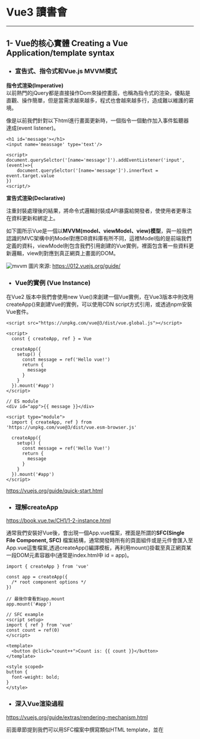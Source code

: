 # Vue3 讀書會


---
## 1- Vue的核心實體 Creating a Vue Application/template syntax

* ### 宣告式、指令式和Vue.js MVVM模式
**指令式渲染(Imperative)**   
以前熱門的jQuery都是直接操作Dom來操控畫面，也稱為指令式的渲染，優點是直觀、操作簡單，但是當需求越來越多，程式也會越來越多行，造成難以維護的窘境。

像是以前我們針對以下html進行畫面更新時，一個指令一個動作加入事件監聽器達成(event listener)。

```
<h1 id='message'></h1>
<input name='meassage' type='text'/>

<script>
document.querySelctor('[name='message']').addEventListener('input',(event)=>{
    document.querySelctor('[name='message']').innerText = event.target.value
})
<script/>
```
**宣告式渲染(Declarative)**   

注重封裝處理後的結果，將命令式邏輯封裝成API暴露給開發者，使使用者更專注在資料更新和綁定上。

如下圖所示Vue是一個以**MVVM(model、viewModel、view)模型**，與一般我們認識的MVC架構中的Model對應DB資料庫有所不同，這裡Model指的是前端我們定義的資料，viewModel則包含我們引用創建的Vue實例，裡面包含著一些資料更新邏輯，view則對應到真正網頁上畫面的DOM。

![mvvm](https://hackmd.io/_uploads/BJdjZ3Ysa.png)
圖片來源: https://012.vuejs.org/guide/



* ### Vue的實例 (Vue Instance)
在Vue2 版本中我們會使用new Vue()來創建一個Vue實例，在Vue3版本中則改用createApp()來創建Vue的實例，可以使用CDN script方式引用，或透過npm安裝Vue套件。
```
<script src="https://unpkg.com/vue@3/dist/vue.global.js"></script>

<script>
  const { createApp, ref } = Vue

  createApp({
    setup() {
      const message = ref('Hello vue!')
      return {
        message
      }
    }
  }).mount('#app')
</script>

// ES module
<div id="app">{{ message }}</div>

<script type="module">
  import { createApp, ref } from 'https://unpkg.com/vue@3/dist/vue.esm-browser.js'

  createApp({
    setup() {
      const message = ref('Hello Vue!')
      return {
        message
      }
    }
  }).mount('#app')
</script>
```
https://vuejs.org/guide/quick-start.html

* ### 理解createApp

https://book.vue.tw/CH1/1-2-instance.html

通常我們安裝好Vue後，會出現一個App.vue檔案，裡面是所謂的**SFC(Single File Component, SFC)** 檔案結構，通常開發時所有的頁面組件或是元件會匯入至App.vue這隻檔案,透過createApp()編譯模板，再利用mount()掛載至真正網頁某一段DOM元素容器中(通常是index.html中 id = app)。

```
import { createApp } from 'vue'

const app = createApp({
  /* root component options */
})

// 最後你會看到app.mount
app.mount('#app')

```
```
// SFC example
<script setup>
import { ref } from 'vue'
const count = ref(0)
</script>

<template>
  <button @click="count++">Count is: {{ count }}</button>
</template>

<style scoped>
button {
  font-weight: bold;
}
</style>
```

* ### 深入Vue渲染過程
https://vuejs.org/guide/extras/rendering-mechanism.html

前面章節提到我們可以用SFC檔案中撰寫類似HTML template，並在<script>標籤中撰寫資料變數或使用Vue響應式API等，然後透過Vue3 提供的 **createApp()和mount()** 方法，掛載至真正網頁上DOM達成畫面更新。  

不難想像Vue框架其中應該透過某些轉換機制，最後呼叫innerText、innerHTML等瀏覽器才有的操作DOM API去更新。

Vue SFC檔案(template、script和style標籤)通常需要經過 **編譯(compile)**，最後變成一包JS物件利用Vue 提供的**渲染函式(render function)** 產生**虛擬DOM (Virtual DOM)**，最後掛載入真正的網頁DOM中。

我們可以歸納整理出Vue初次選染畫面其中的幾個步驟:
* 編譯-compile
* 渲染函數-render
* 虛擬DOM (Virtual DOM)
* 掛載入真實網頁上 - mount to Real DOM


![render-pipeline.sMZx_5WY](https://hackmd.io/_uploads/S1Q3SRtsa.png)

#### SFC compiler 編譯過程簡介
常常利用Vue SFC檔案開發，可以在template裡撰寫類似HTML的形式開發畫面HTML結構，應該常常想我是在寫真正的HTML嗎?，我們用下列程式碼來思考一下:
                            
在SFC檔案中我們可以用**雙括號綁定資料變數、@click Vue提供的事件語法糖等，或者用一些JS表達式來計算程式**都是可以的，不過原生HTML似乎沒有這種寫法。                          
```
<template>
 <button @click="count++">
  {{ count }}
  {{ conut ++ }}
 </button>
</template>
```
確實這些在SFC檔案確實有一段Vue插件`@vue/compiler-sfc`負責編譯過程，轉成一段帶有描述屬性的JS物件，稱之為**Vnode**  
https://vue-js.com/learn-vue/complie/#_3-%E6%95%B4%E4%BD%93%E6%B8%B2%E6%9F%93%E6%B5%81%E7%A8%8B
```
const vnode = {
  type: 'div',
  props: {
    id: 'hello'
  },
  children: [
    /* more vnodes */
  ]
}
```  
https://vuejs.org/guide/extras/rendering-mechanism.html#virtual-dom   
                            
讓我們來理解官方文件對Vnode和virtual DOM的關係解釋:

**同樣的所產生的Vnode仍然為一段JS物件，並且為virtual DOM組成的最小單位**。
                            
> Here, **vnode is a plain JavaScript object (a "virtual node")** representing a element. It contains all the information that we need to create the actual element. It also contains more children vnodes, **which makes it the root of a virtual DOM tree**.

**這裡也可以了解到Vue其實也有引入現代框架Virutal DOM概念，簡單來說模板編譯完成後會形成Virtual DOM Tree，框架會比較前後差異後，用最小幅度有效率地去操作網頁真實DOM的更新**。

![1.f0570125](https://hackmd.io/_uploads/SJiJz1coT.png)
圖片來源:　https://vue-js.com/learn-vue/complie/#_3-%E6%95%B4%E4%BD%93%E6%B8%B2%E6%9F%93%E6%B5%81%E7%A8%8B

在學習其他框架像React等一定也聽過**比較differ**或**協調reconciliation**這類專有名詞，是發生在當有資料或模板更新時新舊Virtual DOM比較過程。

### Vue3 生命週期 setup()
https://vuejs.org/guide/essentials/lifecycle.html#lifecycle-diagram

本章是初次理解Vue createApp()使用，不帶入太多生命週期函數使用細節，我們用宏觀方式理解新的**compositon API setup()** 到底在執行什麼事:
* 首先引入Vue創建實例後，我們在SFC檔案裡面可能會定義一些資料表定ref()、reactive()等，這些是包在Vue實例下的方法，我們必須等它創建完實例後才能使用，這是setup()生命週期函式基本用法。
* 之後SFC檔案中的tempalte、script標籤才進入編譯，告訴渲染函式我該形成怎樣的vnode大節點物件，描述什麼樣的特徵 ex: 資料綁定、遇到那些vue提供的方法等。

![lifecycle.DLmSwRQE](https://hackmd.io/_uploads/r1W-t1qs6.png)
圖片來源: https://vuejs.org/guide/essentials/lifecycle.html#lifecycle-diagram

小疑問:
上圖中Has pre-compiled template路徑是什麼?  
https://vuejs.org/guide/extras/render-function.html#vnodes-must-be-unique   
因為template模板需要經過編譯，而Vue也提供vnode產生函數，能夠直接創建vnode。
```
import { ref, h } from 'vue'

export default {
  props: {
    /* ... */
  },
  setup(props) {
    const count = ref(1)

    // return the render function
    return () => h('div', props.msg + count.value)
  }
}
```                     
              
### 補充-Vue3 新增的模板編譯優化更新:
https://cn.vuejs.org/guide/extras/rendering-mechanism#compiler-informed-virtual-dom

一般來說Virtual DOM都是忠實呈現前後樣板或資料流差異的比對去進行更新，而Vue 針對compiler過程進行了一些模板template標記，畢竟重新渲染時一律創建新舊Virtual DOM仍舊會對記憶體造成一些空間上耗損。
* 靜態提升- 對於雙括號綁定的資料變數視作可能更新的node
```
<div>
  <div>foo</div> <!-- 需提升 -->
  <div>bar</div> <!-- 需提升 -->
  <div>{{ dynamic }}</div>
</div>
```
* 編譯後vnode打平- DOM tree結構打平，比起槽狀結構對於比較搜尋會更有效率
```
<div> <!-- root block -->
  <div>...</div>         <!-- 不会追踪 -->
  <div :id="id"></div>   <!-- 要追踪 -->
  <div>                  <!-- 不会追踪 -->
    <div>{{ bar }}</div> <!-- 要追踪 -->
  </div>
</div>
div (block root)
- div 带有 :id 绑定
- div 带有 {{ bar }} 绑定
```


                            






